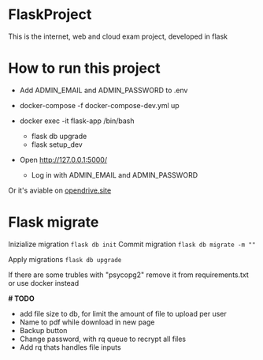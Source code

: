 # FlaskProject

This is the internet, web and cloud exam project, developed in flask

# How to run this project

- Add ADMIN_EMAIL and ADMIN_PASSWORD to .env
- docker-compose -f docker-compose-dev.yml up

- docker exec -it flask-app /bin/bash
  - flask db upgrade
  - flask setup_dev
- Open http://127.0.0.1:5000/
  - Log in with ADMIN_EMAIL and ADMIN_PASSWORD

Or it's aviable on [opendrive.site](https://opendrive.site/ "Site homepage")

# Flask migrate

Inizialize migration `flask db init`
Commit migration `flask db migrate -m ""`

Apply migrations `flask db upgrade`

If there are some trubles with "psycopg2" remove it from requirements.txt or use docker instead

**# TODO**

- add file size to db, for limit the amount of file to upload per user
- Name to pdf while download in new page
- Backup button
- Change password, with rq queue to recrypt all files
- Add rq thats handles file inputs
